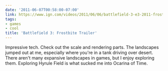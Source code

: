 ```yaml
---
date: '2011-06-07T00:58:00-07:00'
link: https://www.ign.com/videos/2011/06/06/battlefield-3-e3-2011-frostbite-trailer?objectid=82317
tags:
- games
- cool
title: 'Battlefield 3: Frostbite Trailer'
---
```


Impressive tech. Check out the scale and rendering parts. The landscapes jumped out at me, especially where you're in a tank driving over desert. There aren't many expansive landscapes in games, but I enjoy exploring them. Exploring Hyrule Field is what sucked me into Ocarina of Time.
